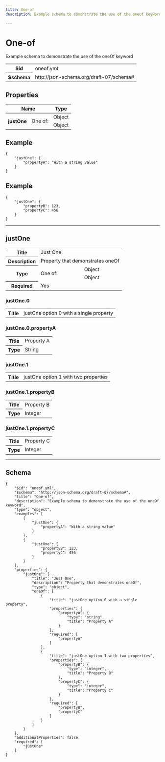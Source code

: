 ```yaml
---
title: One-of
description: Example schema to demonstrate the use of the oneOf keyword

---
```



# One-of

<p>Example schema to demonstrate the use of the oneOf keyword</p>

<table>
<tbody>
<tr><th>$id</th><td>oneof.yml</td></tr>
<tr><th>$schema</th><td>http://json-schema.org/draft-07/schema#</td></tr>
</tbody>
</table>

## Properties

<table class="jssd-properties-table"><thead><tr><th colspan="2">Name</th><th>Type</th></tr></thead><tbody><tr><th rowspan="2">justOne</th><td rowspan="2">One of:</td><td>Object</td></tr><tr><td>Object</td></tr></tbody></table>


## Example



```
{
    "justOne": {
        "propertyA": "With a string value"
    }
}
```


## Example



```
{
    "justOne": {
        "propertyB": 123,
        "propertyC": 456
    }
}
```



<hr />


## justOne


<table class="jssd-property-table">
  <tbody>
    <tr>
      <th>Title</th>
      <td colspan="2">Just One</td>
    </tr>
    <tr>
      <th>Description</th>
      <td colspan="2">Property that demonstrates oneOf</td>
    </tr>
    <tr><tr><th rowspan="2">Type</th><td rowspan="2">One of:</td><td>Object</td></tr><tr><td>Object</td></tr></tr>
    <tr>
      <th>Required</th>
      <td colspan="2">Yes</td>
    </tr>
    
  </tbody>
</table>



### justOne.0


<table class="jssd-property-table">
  <tbody>
    <tr>
      <th>Title</th>
      <td colspan="2">justOne option 0 with a single property</td>
    </tr>
    
    
  </tbody>
</table>



### justOne.0.propertyA


<table class="jssd-property-table">
  <tbody>
    <tr>
      <th>Title</th>
      <td colspan="2">Property A</td>
    </tr>
    <tr><th>Type</th><td colspan="2">String</td></tr>
    
  </tbody>
</table>





### justOne.1


<table class="jssd-property-table">
  <tbody>
    <tr>
      <th>Title</th>
      <td colspan="2">justOne option 1 with two properties</td>
    </tr>
    
    
  </tbody>
</table>



### justOne.1.propertyB


<table class="jssd-property-table">
  <tbody>
    <tr>
      <th>Title</th>
      <td colspan="2">Property B</td>
    </tr>
    <tr><th>Type</th><td colspan="2">Integer</td></tr>
    
  </tbody>
</table>




### justOne.1.propertyC


<table class="jssd-property-table">
  <tbody>
    <tr>
      <th>Title</th>
      <td colspan="2">Property C</td>
    </tr>
    <tr><th>Type</th><td colspan="2">Integer</td></tr>
    
  </tbody>
</table>











<hr />

## Schema
```
{
    "$id": "oneof.yml",
    "$schema": "http://json-schema.org/draft-07/schema#",
    "title": "One-of",
    "description": "Example schema to demonstrate the use of the oneOf keyword",
    "type": "object",
    "examples": [
        {
            "justOne": {
                "propertyA": "With a string value"
            }
        },
        {
            "justOne": {
                "propertyB": 123,
                "propertyC": 456
            }
        }
    ],
    "properties": {
        "justOne": {
            "title": "Just One",
            "description": "Property that demonstrates oneOf",
            "type": "object",
            "oneOf": [
                {
                    "title": "justOne option 0 with a single property",
                    "properties": {
                        "propertyA": {
                            "type": "string",
                            "title": "Property A"
                        }
                    },
                    "required": [
                        "propertyA"
                    ]
                },
                {
                    "title": "justOne option 1 with two properties",
                    "properties": {
                        "propertyB": {
                            "type": "integer",
                            "title": "Property B"
                        },
                        "propertyC": {
                            "type": "integer",
                            "title": "Property C"
                        }
                    },
                    "required": [
                        "propertyB",
                        "propertyC"
                    ]
                }
            ]
        }
    },
    "additionalProperties": false,
    "required": [
        "justOne"
    ]
}
```


